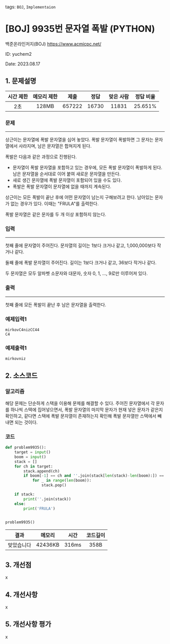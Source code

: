 tags: `BOJ`, `Implementaion`
# [BOJ] 9935번 문자열 폭발 (PYTHON)
백준온라인저지(BOJ) https://www.acmicpc.net/

ID: yuchem2

Date: 2023.08.17
## 1. 문제설명
| 시간 제한 | 메모리 제한 | 제출  | 정답 | 맞은 사람 | 정답 비율 |
| :---: | :---: | :---: | :---: | :---: | :---: |
| 2초 | 128MB | 657222 | 16730 | 11831 | 25.651% |

### 문제
---
상근이는 문자열에 폭발 문자열을 심어 놓았다. 폭발 문자열이 폭발하면 그 문자는 문자열에서 사라지며, 남은 문자열은 합쳐지게 된다.

폭발은 다음과 같은 과정으로 진행된다.

+ 문자열이 폭발 문자열을 포함하고 있는 경우에, 모든 폭발 문자열이 폭발하게 된다. 남은 문자열을 순서대로 이어 붙여 새로운 문자열을 만든다.
+ 새로 생긴 문자열에 폭발 문자열이 포함되어 있을 수도 있다.
+ 폭발은 폭발 문자열이 문자열에 없을 때까지 계속된다.
  
상근이는 모든 폭발이 끝난 후에 어떤 문자열이 남는지 구해보려고 한다. 남아있는 문자가 없는 경우가 있다. 이때는 "FRULA"를 출력한다.

폭발 문자열은 같은 문자를 두 개 이상 포함하지 않는다.
### 입력
---
첫째 줄에 문자열이 주어진다. 문자열의 길이는 1보다 크거나 같고, 1,000,000보다 작거나 같다.

둘째 줄에 폭발 문자열이 주어진다. 길이는 1보다 크거나 같고, 36보다 작거나 같다.

두 문자열은 모두 알파벳 소문자와 대문자, 숫자 0, 1, ..., 9로만 이루어져 있다.
### 출력
---
첫째 줄에 모든 폭발이 끝난 후 남은 문자열을 출력한다.
### 예제입력1
```
mirkovC4nizCC44
C4
```
### 예제출력1
```
mirkovniz
```
## 2. 소스코드

### 알고리즘
해당 문제는 단순하게 스택을 이용해 문제를 해결할 수 있다. 주어진 문자열에서 각 문자를 하나씩 스택에 집어넣으면서, 
폭발 문자열의 마지막 문자가 현재 넣은 문자가 같은지 확인하고, 같다면 스택에 폭발 문자열이 존재하는지 확인해 폭발 문자열만 스택에서 빼내면 되는 것이다. 
### 코드
```Python
def problem9935():
    target = input()
    boom = input()
    stack = []
    for ch in target:
        stack.append(ch)
        if boom[-1] == ch and ''.join(stack[len(stack)-len(boom):]) == boom:
            for _ in range(len(boom)):
                stack.pop()

    if stack:
        print(''.join(stack))
    else:
        print('FRULA')


problem9935()
```

| 결과 | 메모리 | 시간 | 코드길이 |
|:---:|:-----: | :---: | :----: |
| 맞았습니다 | 42436KB | 316ms | 358B |

## 3. 개선점
x
## 4. 개선사항
x
## 5. 개선사항 평가
x

